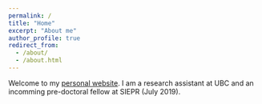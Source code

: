 ```yaml
---
permalink: /
title: "Home"
excerpt: "About me"
author_profile: true
redirect_from: 
  - /about/
  - /about.html
---
```


Welcome to my [personal website](https://uyseoklee.github.io/). I am a research assistant at UBC and an incomming pre-doctoral fellow at SIEPR (July 2019).  


